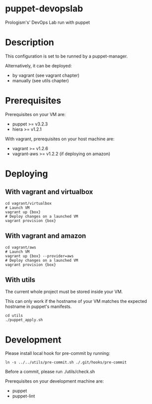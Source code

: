 puppet-devopslab
================

Prologism's' DevOps Lab run with puppet

# Description

This configuration is set to be runned by a puppet-manager.

Alternatively, it can be deployed:

 - by vagrant (see vagrant chapter)
 - manually (see utils chapter)

# Prerequisites
Prerequisites on your VM are:

 - puppet >= v3.2.3
 - hiera >= v1.2.1

With vagrant, prerequisites on your host machine are:

 - vagrant >= v1.2.6
 - vagrant-aws >= v1.2.2 (if deploying on amazon)

# Deploying
## With vagrant and virtualbox

    cd vagrant/virtualbox
    # Launch VM
    vagrant up {box}
    # Deploy changes on a launched VM
    vagrant provision {box}

## With vagrant and amazon

    cd vagrant/aws
    # Launch VM
    vagrant up {box} --provider=aws
    # Deploy changes on a launched VM
    vagrant provision {box}

## With utils
The current whole project must be stored inside your VM.

This can only work if the hostname of your VM matches the expected hostname in puppet's manifests.

    cd utils
    ./puppet_apply.sh

# Development
Please install local hook for pre-commit by running:

    ln -s ../../utils/pre-commit.sh ./.git/hooks/pre-commit

Before a commit, please run ./utils/check.sh

Prerequisites on your development machine are:

- puppet
- puppet-lint

